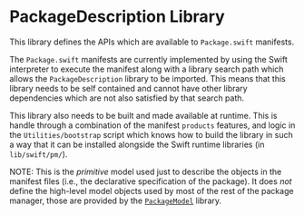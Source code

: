 # PackageDescription Library

This library defines the APIs which are available to `Package.swift` manifests.

The `Package.swift` manifests are currently implemented by using the Swift
interpreter to execute the manifest along with a library search path which
allows the `PackageDescription` library to be imported. This means that this
library needs to be self contained and cannot have other library dependencies
which are not also satisfied by that search path.

This library also needs to be built and made available at runtime. This is
handle through a combination of the manifest `products` features, and logic in
the `Utilities/bootstrap` script which knows how to build the library in such a
way that it can be installed alongside the Swift runtime libraries (in
`lib/swift/pm/`).

NOTE: This is the _primitive_ model used just to describe the objects in the
manifest files (i.e., the declarative specification of the package). It does
*not* define the high-level model objects used by most of the rest of the
package manager, those are provided by the
[`PackageModel`](../PackageModel/README.md) library.
